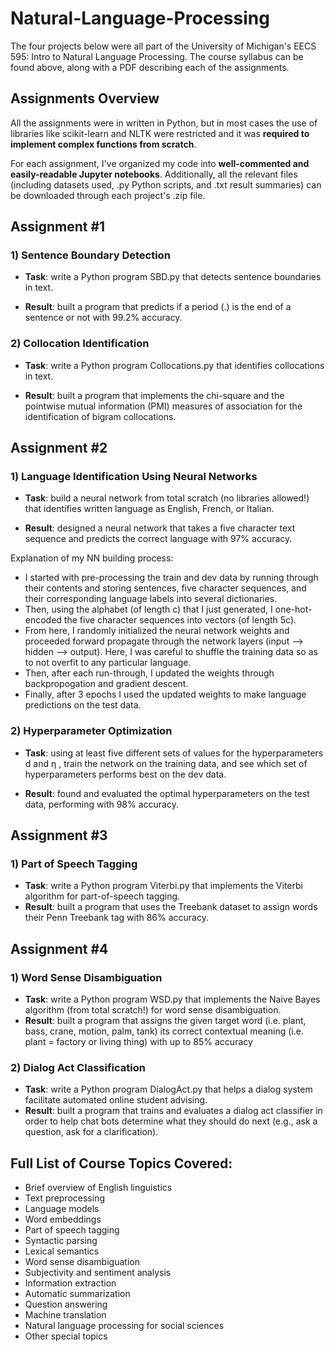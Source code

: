 # Natural-Language-Processing
The four projects below were all part of the University of Michigan's EECS 595: Intro to Natural Language Processing. The course syllabus can be found above, along with a PDF describing each of the assignments.

## Assignments Overview

All the assignments were in written in Python, but in most cases the use of libraries like scikit-learn and NLTK were restricted and it was <b>required to implement complex functions from scratch</b>.

For each assignment, I've organized my code into <b>well-commented and easily-readable Jupyter notebooks</b>. Additionally, all the relevant files (including datasets used, .py Python scripts, and .txt result summaries) can be downloaded through each project's .zip file.

## Assignment #1
### 1) Sentence Boundary Detection
* <b>Task</b>: write a Python program SBD.py that detects sentence boundaries in text.

* <b>Result</b>: built a program that predicts if a period (.) is the end of a sentence or not with 99.2% accuracy.

### 2) Collocation Identification
* <b>Task</b>: write a Python program Collocations.py that identifies collocations in text.

* <b>Result</b>: built a program that implements the chi-square and the pointwise mutual information (PMI) measures of association for the identification of bigram collocations.

## Assignment #2
### 1) Language Identification Using Neural Networks
* <b>Task</b>: build a neural network from total scratch (no libraries allowed!) that identifies written language as English, French, or Italian.

* <b>Result</b>: designed a neural network that takes a five character text sequence and predicts the correct language with 97% accuracy.

Explanation of my NN building process:

* I started with pre-processing the train and dev data by running through their contents and storing sentences, five character sequences, and their corresponding language labels into several dictionaries.
* Then, using the alphabet (of length c) that I just generated, I one-hot-encoded the five character sequences into vectors (of length 5c).
* From here, I randomly initialized the neural network weights and proceeded forward propagate through the network layers (input —> hidden —> output). Here, I was careful to shuffle the training data so as to not overfit to any particular language.
* Then, after each run-through, I updated the weights through backpropogation and gradient descent.
* Finally, after 3 epochs I used the updated weights to make language predictions on the test data.

### 2) Hyperparameter Optimization
* <b>Task</b>: using at least five different sets of values for the hyperparameters  d  and  η , train the network on the training data, and see which set of hyperparameters performs best on the dev data.

* <b>Result</b>: found and evaluated the optimal hyperparameters on the test data, performing with 98% accuracy.

## Assignment #3
### 1) Part of Speech Tagging
* <b>Task</b>: write a Python program  Viterbi.py  that implements the Viterbi algorithm for part-of-speech tagging.
* <b>Result</b>: built a program that uses the Treebank dataset to assign words their Penn Treebank tag with 86% accuracy.

## Assignment #4
### 1) Word Sense Disambiguation
* <b>Task</b>: write a Python program  WSD.py  that implements the Naive Bayes algorithm (from total scratch!) for word sense disambiguation.
* <b>Result</b>: built a program that assigns the given target word (i.e. plant, bass, crane, motion, palm, tank) its correct contextual meaning (i.e. plant = factory or living thing) with up to 85% accuracy

### 2) Dialog Act Classification

* <b>Task</b>: write a Python program  DialogAct.py  that helps a dialog system facilitate automated online student advising.
* <b>Result</b>: built a program that trains and evaluates a dialog act classifier in order to help chat bots determine what they should do next (e.g., ask a question, ask for a clarification).


## Full List of Course Topics Covered:
* Brief overview of English linguistics
* Text preprocessing
* Language models
* Word embeddings
* Part of speech tagging
* Syntactic parsing
* Lexical semantics
* Word sense disambiguation
* Subjectivity and sentiment analysis
* Information extraction
* Automatic summarization
* Question answering
* Machine translation
* Natural language processing for social sciences
* Other special topics
